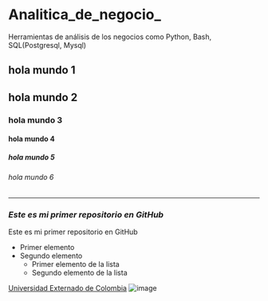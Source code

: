 # Analitica_de_negocio_

Herramientas de análisis de los negocios como Python, Bash, SQL(Postgresql, Mysql)

## hola mundo 1

## hola mundo 2

### hola mundo 3

#### hola mundo 4

##### hola mundo 5

###### hola mundo 6

---

### *Este es mi primer repositorio en GitHub*

Este es mi primer repositorio en GitHub  

- Primer elemento  
- Segundo elemento  
  - Primer elemento de la lista  
  - Segundo elemento de la lista  

[Universidad Externado de Colombia](https://www.uexternado.edu.co/)
![image](https://github.com/user-attachments/assets/663366e6-67d9-4c3e-b1e0-4f8bc5787377)



